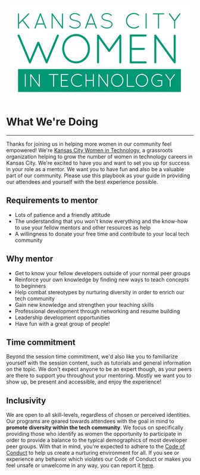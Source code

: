 <p align="center">
    <img align="middle" src="assets/logo-kcwit.png" alt="KC Women in Tech" />
</p>

# What We're Doing

---
Thanks for joining us in helping more women in our community feel empowered! We're [Kansas City Women in Technology](http://kcwomenintech.org), a grassroots organization helping to grow the number of women in technology careers in Kansas City. We're excited to have you and want to set you up for success in your role as a mentor. We want you to have fun and also be a valuable part of our community. Please use this playbook as your guide in providing our attendees and yourself with the best experience possible.

## Requirements to mentor
* Lots of patience and a friendly attitude
* The understanding that you won't know everything and the know-how to use your fellow mentors and other resources as help
* A willingness to donate your free time and contribute to your local tech community  

## Why mentor
* Get to know your fellow developers outside of your normal peer groups
* Reinforce your own knowledge by finding new ways to teach concepts to beginners
* Help combat stereotypes by nurturing diversity in order to enrich our tech community
* Gain new knowledge and strengthen your teaching skills
* Professional development through networking and resume building
* Leadership development opportunities
* Have fun with a great group of people!  

## Time commitment
Beyond the session time commitment, we'd also like you to familiarize yourself with the session content, such as tutorials and general information on the topic. We don't expect anyone to be an expert though, as your peers are there to support you throughout your mentoring. Mostly we want you to show up, be present and accessible, and enjoy the experience!  


## Inclusivity
We are open to all skill-levels, regardless of chosen or perceived identities. Our programs are geared towards attendees with the goal in mind to **promote diversity within the tech community**. We focus on specifically providing those who identify as women the opportunity to participate in order to provide a balance to the typical demographics of most developer peer groups. With that in mind, you're expected to adhere to the [Code of Conduct](http://kansascitywomenintechnology.github.io/CodeOfConduct/) to help us create a nurturing environment for all. If you see or experience any behavior which violates our Code of Conduct or makes you feel unsafe or unwelcome in any way, you can report it [here](http://kansascitywomenintechnology.github.io/CodeOfConduct/#reporting).



